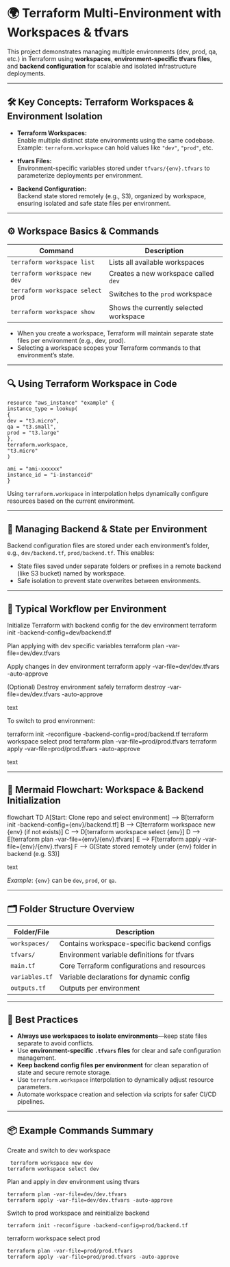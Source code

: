 # 🌍 Terraform Multi-Environment with Workspaces & tfvars

This project demonstrates managing multiple environments (dev, prod, qa, etc.) in Terraform using **workspaces**, **environment-specific tfvars files**, and **backend configuration** for scalable and isolated infrastructure deployments.

---

## 🛠️ Key Concepts: Terraform Workspaces & Environment Isolation

- **Terraform Workspaces:**  
  Enable multiple distinct state environments using the same codebase.  
  Example: `terraform.workspace` can hold values like `"dev"`, `"prod"`, etc.

- **tfvars Files:**  
  Environment-specific variables stored under `tfvars/{env}.tfvars` to parameterize deployments per environment.

- **Backend Configuration:**  
  Backend state stored remotely (e.g., S3), organized by workspace, ensuring isolated and safe state files per environment.  

---

## ⚙️ Workspace Basics & Commands

| Command                      | Description                          |
|-----------------------------|------------------------------------|
| `terraform workspace list`  | Lists all available workspaces      |
| `terraform workspace new dev`| Creates a new workspace called `dev` |
| `terraform workspace select prod` | Switches to the `prod` workspace    |
| `terraform workspace show`  | Shows the currently selected workspace |

- When you create a workspace, Terraform will maintain separate state files per environment (e.g., dev, prod).
- Selecting a workspace scopes your Terraform commands to that environment’s state.

---

## 🔍 Using Terraform Workspace in Code
```
resource "aws_instance" "example" {
instance_type = lookup(
{
dev = "t3.micro",
qa = "t3.small",
prod = "t3.large"
},
terraform.workspace,
"t3.micro"
)

ami = "ami-xxxxxx"
instance_id = "i-instanceid"
}
```

Using `terraform.workspace` in interpolation helps dynamically configure resources based on the current environment.

---

## 💾 Managing Backend & State per Environment

Backend configuration files are stored under each environment’s folder, e.g., `dev/backend.tf`, `prod/backend.tf`. This enables:

- State files saved under separate folders or prefixes in a remote backend (like S3 bucket) named by workspace.
- Safe isolation to prevent state overwrites between environments.

---

## 🚀 Typical Workflow per Environment

Initialize Terraform with backend config for the dev environment
terraform init -backend-config=dev/backend.tf

Plan applying with dev specific variables
terraform plan -var-file=dev/dev.tfvars

Apply changes in dev environment
terraform apply -var-file=dev/dev.tfvars -auto-approve

(Optional) Destroy environment safely
terraform destroy -var-file=dev/dev.tfvars -auto-approve

text

To switch to prod environment:

terraform init -reconfigure -backend-config=prod/backend.tf
terraform workspace select prod
terraform plan -var-file=prod/prod.tfvars
terraform apply -var-file=prod/prod.tfvars -auto-approve

text

---

## 🔄 Mermaid Flowchart: Workspace & Backend Initialization

flowchart TD
A[Start: Clone repo and select environment] --> B[terraform init -backend-config={env}/backend.tf]
B --> C[terraform workspace new {env} (if not exists)]
C --> D[terraform workspace select {env}]
D --> E[terraform plan -var-file={env}/{env}.tfvars]
E --> F[terraform apply -var-file={env}/{env}.tfvars]
F --> G[State stored remotely under {env} folder in backend (e.g. S3)]

text

*Example*: `{env}` can be `dev`, `prod`, or `qa`.

---

## 🗂️ Folder Structure Overview

| Folder/File      | Description                                  |
|------------------|----------------------------------------------|
| `workspaces/`    | Contains workspace-specific backend configs  |
| `tfvars/`        | Environment variable definitions for tfvars  |
| `main.tf`        | Core Terraform configurations and resources  |
| `variables.tf`   | Variable declarations for dynamic config     |
| `outputs.tf`     | Outputs per environment                       |

---

## 🔑 Best Practices

- **Always use workspaces to isolate environments**—keep state files separate to avoid conflicts.
- Use **environment-specific `.tfvars` files** for clear and safe configuration management.
- **Keep backend config files per environment** for clean separation of state and secure remote storage.
- Use `terraform.workspace` interpolation to dynamically adjust resource parameters.
- Automate workspace creation and selection via scripts for safer CI/CD pipelines.

---

## 📦 Example Commands Summary

Create and switch to dev workspace
```
 terraform workspace new dev
terraform workspace select dev
```

Plan and apply in dev environment using tfvars
```
terraform plan -var-file=dev/dev.tfvars
terraform apply -var-file=dev/dev.tfvars -auto-approve
```
Switch to prod workspace and reinitialize backend
```
terraform init -reconfigure -backend-config=prod/backend.tf
```
terraform workspace select prod
```
terraform plan -var-file=prod/prod.tfvars
terraform apply -var-file=prod/prod.tfvars -auto-approve
```
